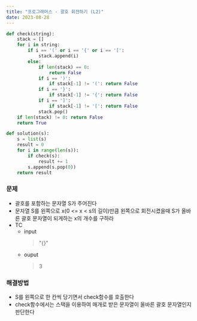 ```yaml
---
title: "프로그래머스 - 괄호 회전하기 (L2)"
date: 2023-08-28
---
```


```python
def check(string):
    stack = []
    for i in string:
        if i == '(' or i == '{' or i == '[':
            stack.append(i)
        else:
            if len(stack) == 0:
                return False
            if i == ')':
                if stack[-1] != '(': return False
            if i == '}':
                if stack[-1] != '{': return False
            if i == ']':
                if stack[-1] != '[': return False
            stack.pop()
    if len(stack) != 0: return False
    return True

def solution(s):
    s = list(s)
    result = 0
    for i in range(len(s)):
        if check(s):
            result += 1
        s.append(s.pop(0))
    return result
```

### 문제

- 괄호를 포함하는 문자열 S가 주어진다
- 문자열 S를 왼쪽으로 x(0 <= x < s의 길이)만큼 왼쪽으로 회전시켰을때 S가 올바른 괄호 문자열이 되게하는 x의 개수를 구하라 
- TC
  - input
    > "[](){}"
  - ouput
    > 3

### 해결방법
- S를 왼쪽으로 한 칸씩 당기면서 check함수를 호출한다
- check함수에서는 스택을 이용하여 매개로 받은 문자열이 올바른 괄호 문자열인지 판단한다